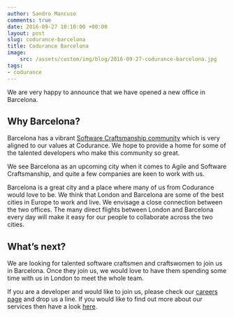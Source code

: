 ```yaml
---
author: Sandro Mancuso
comments: true
date: 2016-09-27 10:10:00 +00:00
layout: post
slug: codurance-barcelona
title: Codurance Barcelona
image:
    src: /assets/custom/img/blog/2016-09-27-codurance-barcelona.jpg
tags:
- codurance
---
```


We are very happy to announce that we have opened a new office in Barcelona. 

## Why Barcelona?

Barcelona has a vibrant [Software Craftsmanship community](http://www.meetup.com/Barcelona-Software-Craftsmanship/) which is very aligned to our values at Codurance. We hope to provide a home for some of the talented developers who make this community so great. 

We see Barcelona as an upcoming city when it comes to Agile and Software Craftsmanship, and quite a few companies are keen to work with us.

Barcelona is a great city and a place where many of us from Codurance would love to be. We think that London and Barcelona are some of the best cities in Europe to work and live. We envisage a close connection between the two offices. The many direct flights between London and Barcelona every day will make it easy for our people to collaborate across the two cities. 

## What’s next?

We are looking for talented software craftsmen and craftswomen to join us in Barcelona. Once they join us, we would love to have them spending some time with us in London to meet the whole team. 

If you are a developer and would like to join us, please check our [careers page](https://codurance.es/careers/) and drop us a line. If you would like to find out more about our services then have a look [here](https://codurance.es/services). 

